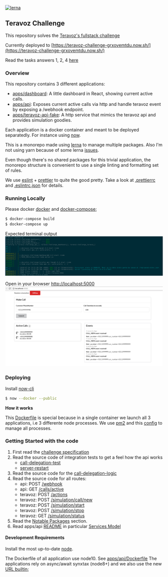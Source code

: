 [![lerna](https://img.shields.io/badge/maintained%20with-lerna-cc00ff.svg)](https://lernajs.io/)

## Teravoz Challenge

This repository solves the [Teravoz's fullstack challenge](https://github.com/felipeblassioli/teravoz-challenge/blob/master/docs/challenge.md)

Currently deployed to [https://teravoz-challenge-grxovemtdu.now.sh/](https://teravoz-challenge-grxovemtdu.now.sh/)

Read the tasks answers 1, 2, 4 [here](https://github.com/felipeblassioli/teravoz-challenge/blob/master/docs/tasks-answers.md)

### Overview

This repository contains 3 different applications:

- [apps/dashboard](https://github.com/felipeblassioli/teravoz-challenge/tree/master/apps/dashboard): A little dashboard in React, showing current active calls.
- [apps/api](https://github.com/felipeblassioli/teravoz-challenge/tree/master/apps/api): Exposes current active calls via http and handle teravoz event by exposing a /webhook endpoint.
- [apps/teravoz-api-fake](https://github.com/felipeblassioli/teravoz-challenge/tree/master/apps/teravoz-fake-api): A http service that mimics the teravoz api and provides simulation goodies.

Each application is a docker container and meant to be deployed separatedly. For instance using [now](https://zeit.co/now).

This is a monorepo made using [lerna](https://github.com/lerna/lerna) to manage multiple packages.
Also I'm not using yarn because of some lerna [issues](https://github.com/lerna/lerna/issues/1349).

Even though there's no shared packages for this trivial application, the monorepo structure is convenient to use a single linting and formatting set of rules.

We use [eslint](https://eslint.org/) + [prettier](https://github.com/prettier/prettier) to quite the good pretty. Take a look at [.prettierrc](https://github.com/felipeblassioli/teravoz-challenge/blob/master/.prettierrc) and [.eslintrc.json](https://github.com/felipeblassioli/teravoz-challenge/blob/master/.eslintrc.json) for details.

### Running Locally

Please docker [docker](https://docs.docker.com/install/) and [docker-compose](https://docs.docker.com/compose/install/);

```bash
$ docker-compose build
$ docker-compose up
```

Expected terminal output
![alt docker-compose](https://github.com/felipeblassioli/teravoz-challenge/blob/master/images/docker-compose-up.png)

Open in your browser [http://localhost:5000](http://localhost:5000)
![alt dashboard](https://github.com/felipeblassioli/teravoz-challenge/blob/master/images/dashboard.png)

### Deploying

Install [now-cli](https://zeit.co/docs/features/now-cli)

```bash
$ now --docker --public
```

**How it works**

This [Dockerfile](https://github.com/felipeblassioli/teravoz-challenge/blob/master/Dockerfile) is special because in a single container we launch all 3 applications, i.e 3 differente node processes. We use [pm2](http://pm2.keymetrics.io/) and this [config](https://github.com/felipeblassioli/teravoz-challenge/blob/master/ecosystem.config.js) to manage all processes.

### Getting Started with the code

1.  First read the [challenge specification](https://github.com/felipeblassioli/teravoz-challenge/blob/master/docs/challenge.md)
2.  Read the source code of integration tests to get a feel how the api works
    - [call-delegation-test](https://github.com/felipeblassioli/teravoz-challenge/blob/master/apps/api/integration-test/call-delegation.test.js)
    - [server-restart](https://github.com/felipeblassioli/teravoz-challenge/blob/master/apps/api/integration-test/server-restart.test.js)
3.  Read the source code for the [call-delegation-logic](https://github.com/felipeblassioli/teravoz-challenge/blob/master/apps/api/src/services/TeravozEventHandlerService/logic/call-delegation-logic.js)
4.  Read the source code for all routes:
    - api: POST [/webhook](https://github.com/felipeblassioli/teravoz-challenge/blob/master/apps/api/src/routes/webhook.js#L18)
    - api: GET [/calls/active](https://github.com/felipeblassioli/teravoz-challenge/blob/master/apps/api/src/routes/calls.js#L7)
    - teravoz: POST [/actions](https://github.com/felipeblassioli/teravoz-challenge/blob/master/apps/teravoz-api-fake/src/routes/actions.js#L17)
    - teravoz: POST [/simulation/call/new](https://github.com/felipeblassioli/teravoz-challenge/blob/master/apps/teravoz-api-fake/src/routes/simulation.js#L6)
    - teravoz: POST [/simulation/start](https://github.com/felipeblassioli/teravoz-challenge/blob/master/apps/teravoz-api-fake/src/routes/simulation.js#L17)
    - teravoz: POST [/simulation/stop](https://github.com/felipeblassioli/teravoz-challenge/blob/master/apps/teravoz-api-fake/src/routes/simulation.js#L24)
    - teravoz: GET [/simulation/status](https://github.com/felipeblassioli/teravoz-challenge/blob/master/apps/teravoz-api-fake/src/routes/simulation.js#L29)
5.  Read the [Notable Packages](https://github.com/felipeblassioli/teravoz-challenge/blob/master/docs/notable-packages.md) section.
6.  Read apps/api [README](https://github.com/felipeblassioli/teravoz-challenge/blob/master/apps/api/README.md) in particular [Services Model](https://github.com/felipeblassioli/teravoz-challenge/tree/master/apps/api#services-model)

#### Development Requirements

Install the most up-to-date [node](https://nodejs.org/en/download/).

The Dockerfile of all application use node10. See [apps/api/Dockerfile](https://github.com/felipeblassioli/teravoz-challenge/blob/master/apps/api/Dockerfile)
The applications rely on async/await synxtax (node8+) and we also use the new [URL builtin](https://nodejs.org/api/url.html);

